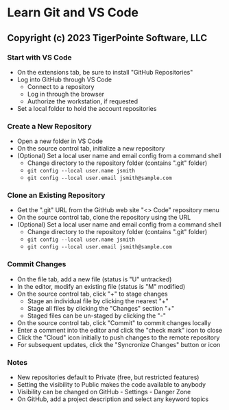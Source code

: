 # Learn Git and VS Code
## Copyright (c) 2023 TigerPointe Software, LLC

### Start with VS Code
* On the extensions tab, be sure to install "GitHub Repositories"
* Log into GitHub through VS Code
    * Connect to a repository
    * Log in through the browser
    * Authorize the workstation, if requested
* Set a local folder to hold the account repositories

### Create a New Repository
* Open a new folder in VS Code
* On the source control tab, initialize a new repository
* (Optional) Set a local user name and email config from a command shell
    * Change directory to the repository folder (contains ".git" folder)
    * `git config --local user.name jsmith`
    * `git config --local user.email jsmith@sample.com`

### Clone an Existing Repository
* Get the ".git" URL from the GitHub web site "<> Code" repository menu
* On the source control tab, clone the repository using the URL
* (Optional) Set a local user name and email config from a command shell
    * Change directory to the repository folder (contains ".git" folder)
    * `git config --local user.name jsmith`
    * `git config --local user.email jsmith@sample.com`

### Commit Changes
* On the file tab, add a new file (status is "U" untracked)
* In the editor, modify an existing file (status is "M" modified)
* On the source control tab, click "+" to stage changes
    * Stage an individual file by clicking the nearest "+"
    * Stage all files by clicking the "Changes" section "+"
    * Staged files can be un-staged by clicking the "-"
* On the source control tab, click "Commit" to commit changes locally
* Enter a comment into the editor and click the "check mark" icon to close
* Click the "Cloud" icon initially to push changes to the remote repository
* For subsequent updates, click the "Syncronize Changes" button or icon

### Notes
* New repositories default to Private (free, but restricted features)
* Setting the visibility to Public makes the code available to anybody
* Visibility can be changed on GitHub - Settings - Danger Zone
* On GitHub, add a project description and select any keyword topics

